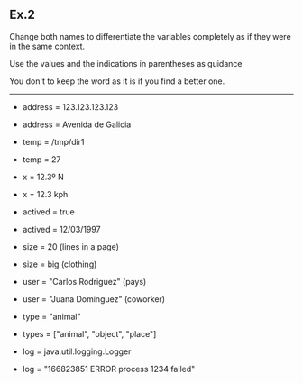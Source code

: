 ## Ex.2

Change both names to differentiate the variables completely as if they were in the same context.

Use the values and the indications in parentheses as guidance

You don't to keep the word as it is if you find a better one.

----
 
* address = 123.123.123.123
* address = Avenida de Galicia

* temp = /tmp/dir1
* temp = 27

* x = 12.3º N
* x = 12.3 kph

* actived = true
* actived = 12/03/1997

* size = 20 (lines in a page)
* size = big (clothing)

* user = "Carlos Rodriguez" (pays)
* user = "Juana Dominguez" (coworker)

* type = "animal"
* types = ["animal", "object", "place"]

* log = java.util.logging.Logger
* log = "166823851 ERROR process 1234 failed"
